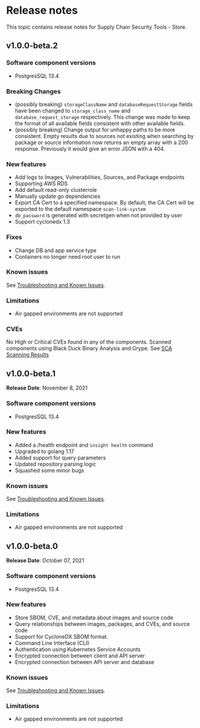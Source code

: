 # Release notes

This topic contains release notes for Supply Chain Security Tools - Store.

## v1.0.0-beta.2

### Software component versions

* PostgresSQL 13.4

### Breaking Changes

* (possibly breaking) `storageClassName` and `databaseRequestStorage` fields have been changed to `storage_class_name` and `database_request_storage` respectively. This change was made to keep the format of all available fields consistent with other available fields.
* (possibly breaking) Change output for unhappy paths to be more consistent. Empty results due to sources not existing when searching by package or source information now returns an empty array with a 200 response. Previously it would give an error JSON with a 404.

### New features

* Add logs to Images, Vulnerabilities, Sources, and Package endpoints
* Supporting AWS RDS
* Add default read-only clusterrole
* Manually update go dependencies
* Export CA Cert to a specified namespace. By default, the CA Cert will be exported to the default namespace `scan-link-system`
* `db_password` is generated with secretgen when not provided by user
* Support cyclonedx 1.3

### Fixes

* Change DB and app service type
* Containers no longer need root user to run

### Known issues

See [Troubleshooting and Known Issues](known_issues.md).

### Limitations

* Air gapped environments are not supported

### CVEs

No High or Critical CVEs found in any of the components. Scanned components using Black Duck Binary Analysis and Grype. 
See [SCA Scanning Results](sca_scans/CVE.md)

## v1.0.0-beta.1

**Release Date**: November 8, 2021

### Software component versions

* PostgresSQL 13.4

### New features

* Added a /health endpoint and `insight health` command
* Upgraded to golang 1.17
* Added support for query parameters
* Updated repository parsing logic
* Squashed some minor bugs

### Known issues

See [Troubleshooting and Known Issues](known_issues.md).

### Limitations

- Air gapped environments are not supported

## v1.0.0-beta.0

**Release Date**: October 07, 2021

### Software component versions

* PostgresSQL 13.4

### New features

* Store SBOM, CVE, and metadata about images and source code
* Query relationships between images, packages, and CVEs, and source code
* Support for CycloneDX SBOM format.
* Command Line Interface (CLI)
* Authentication using Kubernetes Service Accounts
* Encrypted connection between client and API server
* Encrypted connection between API server and database

### Known issues

See [Troubleshooting and Known Issues](known_issues.md).

### Limitations

- Air gapped environments are not supported